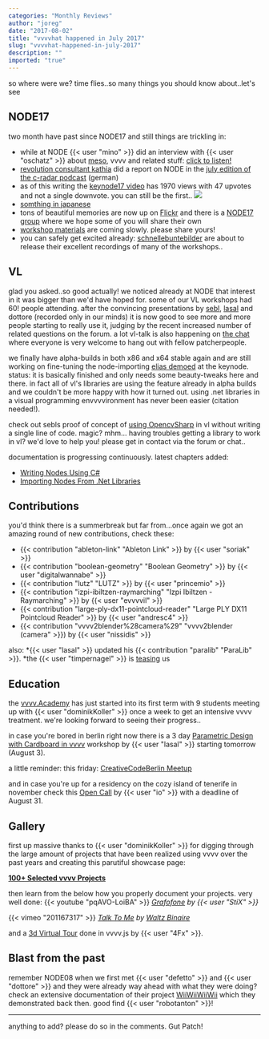 ```yaml
---
categories: "Monthly Reviews"
author: "joreg"
date: "2017-08-02"
title: "vvvvhat happened in July 2017"
slug: "vvvvhat-happened-in-july-2017"
description: ""
imported: "true"
---
```



so where were we? time flies..so many things you should know about..let's see

## NODE17

two month have past since NODE17 and still things are trickling in:
- while at NODE {{< user "mino" >}} did an interview with {{< user "oschatz" >}} about [meso](https://vvvv.org/businesses/meso), vvvv and related stuff: [click to listen!](https://soundcloud.com/takramcast/sebastian-oschatz)
- [revolution consultant kathia](https://youtu.be/BKHbEWaHjcw?t=4096) did a report on NODE in the  [july edition of the c-radar podcast](https://www.c-radar.de/2017/07/c-radar-juli-2017-zwei-berichte-vom-g20-in-hh-node-forum-ccc-regiotreff-grundrechte-demo-in-berlin/) (german)
- as of this writing the [keynode17 video](https://www.youtube.com/watch?v=BKHbEWaHjcw) has 1970 views with 47 upvotes and not a single downvote. you can still be the first..
![](maxresdefault.jpg) 
- [somthing in japanese](http://peatix.com/event/284326)
- tons of beautiful memories are now up on [Flickr](https://www.flickr.com/photos/node-forum/albums) and there is a [NODE17 group](https://www.flickr.com/groups/3902188@N22/) where we hope some of you will share their own
- [workshop materials](/blog/2017/node17-workshop-material) are coming slowly. please share yours!
- you can safely get excited already: [schnellebuntebilder](https://vvvv.org/businesses/schnellebuntebilder) are about to release their excellent recordings of many of the workshops..

## VL

glad you asked..so good actually! we noticed already at NODE that interest in it was bigger than we'd have hoped for. some of our VL workshops had 60! people attending. after the convincing presentations by [sebl](https://youtu.be/BKHbEWaHjcw?t=9793), [lasal](https://youtu.be/BKHbEWaHjcw?t=11116) and dottore (recorded only in our minds) it is now good to see more and more people starting to really use it, judging by the recent increased number of related questions on the forum. a lot vl-talk is also happening on [the chat](https://riot.im/app/#/room/#vvvv:matrix.org) where everyone is very welcome to hang out with fellow patcherpeople.

we finally have alpha-builds in both x86 and x64 stable again and are still working on fine-tuning the node-importing [elias demoed](https://youtu.be/BKHbEWaHjcw?t=11703) at the keynode. status: it is basically finished and only needs some beauty-tweaks here and there. in fact all of vl's libraries are using the feature already in alpha builds and we couldn't be more happy with how it turned out. using .net libraries in a visual programming envvvvironment has never been easier (citation needed!).

check out sebls proof of concept of [using OpencvSharp](https://github.com/sebllll/VL.Opencvsharp) in vl without writing a single line of code. magic? mhm... having troubles getting a library to work in vl? we'd love to help you! please get in contact via the forum or chat..

documentation is progressing continuously. latest chapters added: 
* [Writing Nodes Using C#](https://vvvv.gitbooks.io/the-gray-book/content/en/reference/libraries/writing-nodes.html)
* [Importing Nodes From .Net Libraries](https://vvvv.gitbooks.io/the-gray-book/content/en/reference/libraries/importing_nodes.html)

## Contributions

you'd think there is a summerbreak but far from...once again we got an amazing round of new contributions, check these:
* {{< contribution "ableton-link" "Ableton Link" >}} by {{< user "soriak" >}}
* {{< contribution "boolean-geometry" "Boolean Geometry" >}} by {{< user "digitalwannabe" >}}
* {{< contribution "lutz" "LUTZ" >}} by {{< user "princemio" >}}
* {{< contribution "izpi-ibiltzen-raymarching" "Izpi Ibiltzen - Raymarching" >}} by {{< user "evvvvil" >}}
* {{< contribution "large-ply-dx11-pointcloud-reader" "Large PLY DX11 Pointcloud Reader" >}} by {{< user "andresc4" >}}
* {{< contribution "vvvv2blender%28camera%29" "vvvv2blender (camera" >}}) by {{< user "nissidis" >}}

also:
*{{< user "lasal" >}} updated his {{< contribution "paralib" "ParaLib" >}}.
*the {{< user "timpernagel" >}} is [teasing](https://www.instagram.com/p/BWaqwbwBNQd/) us

## Education

the [vvvv.Academy](http://vvvv.academy/) has just started into its first term with 9 students meeting up with {{< user "dominikKoller" >}} once a week to get an intensive vvvv treatment. we're looking forward to seeing their progress..

in case you're bored in berlin right now there is a 3 day [Parametric Design with Cardboard in vvvv](/blog/2017/parametric-design-with-cardboard-in-vvvv) workshop by {{< user "lasal" >}} starting tomorrow (August 3).

a little reminder: this friday: [CreativeCodeBerlin Meetup](https://www.meetup.com/de-DE/creativeCodeBerlin/)

and in case you're up for a residency on the cozy island of tenerife in november check this [Open Call](https://discourse.vvvv.org/t/residency-in-tenerife-spain-november-2017-open-call/15382) by {{< user "io" >}} with a deadline of August 31.

## Gallery

first up massive thanks to {{< user "dominikKoller" >}} for digging through the large amount of projects that have been realized using vvvv over the past years and creating this parutiful showcase page:

**[100+ Selected vvvv Projects](http://vvvv.academy/showcase.html)**

then learn from the below how you properly document your projects. very well done:
{{< youtube "pqAVO-LoiBA" >}}
*[Grafofone](https://medium.com/boris-vitazek/sonifying-experimental-visual-scores-with-computer-vision-febf8c32d62d) by {{< user "StiX" >}}*

{{< vimeo "201167317" >}}
*[Talk To Me](http://waltzbinaire.com/work/talktome/) by [Waltz Binaire](http://waltzbinaire.com)*

and a [3d Virtual Tour](https://discourse.vvvv.org/t/my-vvvv-js-project-a-3d-virtual-tour/15384) done in vvvv.js by {{< user "4Fx" >}}.

## Blast from the past

remember NODE08 when we first met {{< user "defetto" >}} and {{< user "dottore" >}} and they were already way ahead with what they were doing? check an extensive documentation of their project [WiiWiiWiiWii](http://de.posi.to/wiiwiiwiiwii/) which they demonstrated back then. good find {{< user "robotanton" >}}!

---

anything to add? please do so in the comments.
Gut Patch!
